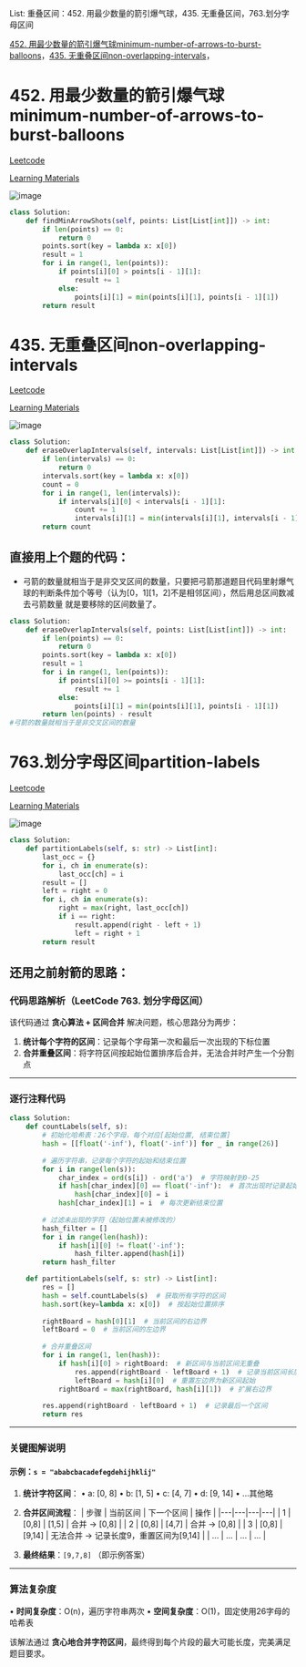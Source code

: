 List: 重叠区间：452. 用最少数量的箭引爆气球，435. 无重叠区间，763.划分字母区间

[452. 用最少数量的箭引爆气球minimum-number-of-arrows-to-burst-balloons](#01)，[435. 无重叠区间non-overlapping-intervals](#02)，[](#03)

# <span id="01">452. 用最少数量的箭引爆气球minimum-number-of-arrows-to-burst-balloons</span>

[Leetcode](https://leetcode.cn/problems/minimum-number-of-arrows-to-burst-balloons/) 

[Learning Materials](https://programmercarl.com/0452.%E7%94%A8%E6%9C%80%E5%B0%91%E6%95%B0%E9%87%8F%E7%9A%84%E7%AE%AD%E5%BC%95%E7%88%86%E6%B0%94%E7%90%83.html)

![image](../images/452-minimum-number-of-arrows-to-burst-balloons.png)

```python
class Solution:
    def findMinArrowShots(self, points: List[List[int]]) -> int:
        if len(points) == 0:
            return 0
        points.sort(key = lambda x: x[0])
        result = 1
        for i in range(1, len(points)):
            if points[i][0] > points[i - 1][1]:
                result += 1
            else:
                points[i][1] = min(points[i][1], points[i - 1][1])
        return result
```

# <span id="02">435. 无重叠区间non-overlapping-intervals</span>

[Leetcode](https://leetcode.cn/problems/non-overlapping-intervals/description/) 

[Learning Materials](https://programmercarl.com/0435.%E6%97%A0%E9%87%8D%E5%8F%A0%E5%8C%BA%E9%97%B4.html#%E7%AE%97%E6%B3%95%E5%85%AC%E5%BC%80%E8%AF%BE)

![image](../images/435-non-overlapping-intervals.png)


```python
class Solution:
    def eraseOverlapIntervals(self, intervals: List[List[int]]) -> int:
        if len(intervals) == 0:
            return 0
        intervals.sort(key = lambda x: x[0])
        count = 0
        for i in range(1, len(intervals)):
            if intervals[i][0] < intervals[i - 1][1]:
                count += 1
                intervals[i][1] = min(intervals[i][1], intervals[i - 1][1]) #相当于已经重叠的本个已经“删掉”，判断上一个和下一个是否还重叠
        return count
```

## 直接用上个题的代码：

- 弓箭的数量就相当于是非交叉区间的数量，只要把弓箭那道题目代码里射爆气球的判断条件加个等号（认为[0，1][1，2]不是相邻区间），然后用总区间数减去弓箭数量 就是要移除的区间数量了。

```python
class Solution:
    def eraseOverlapIntervals(self, points: List[List[int]]) -> int:
        if len(points) == 0:
            return 0
        points.sort(key = lambda x: x[0])
        result = 1
        for i in range(1, len(points)):
            if points[i][0] >= points[i - 1][1]:
                result += 1
            else:
                points[i][1] = min(points[i][1], points[i - 1][1])
        return len(points) - result
#弓箭的数量就相当于是非交叉区间的数量
```

# <span id="03">763.划分字母区间partition-labels</span>

[Leetcode](https://leetcode.cn/problems/partition-labels/description/) 

[Learning Materials](https://programmercarl.com/0763.%E5%88%92%E5%88%86%E5%AD%97%E6%AF%8D%E5%8C%BA%E9%97%B4.html#%E7%AE%97%E6%B3%95%E5%85%AC%E5%BC%80%E8%AF%BE)

![image](../images/763-partition-labels.png)

```python
class Solution:
    def partitionLabels(self, s: str) -> List[int]:
        last_occ = {}
        for i, ch in enumerate(s):
            last_occ[ch] = i 
        result = []
        left = right = 0
        for i, ch in enumerate(s):
            right = max(right, last_occ[ch])
            if i == right:
                result.append(right - left + 1)
                left = right + 1
        return result
```


## 还用之前射箭的思路：


### 代码思路解析（LeetCode 763. 划分字母区间）

该代码通过 **贪心算法 + 区间合并** 解决问题，核心思路分为两步：

1. **统计每个字符的区间**：记录每个字母第一次和最后一次出现的下标位置
2. **合并重叠区间**：将字符区间按起始位置排序后合并，无法合并时产生一个分割点

---

### 逐行注释代码

```python
class Solution:
    def countLabels(self, s):
        # 初始化哈希表：26个字母，每个对应[起始位置, 结束位置]
        hash = [[float('-inf'), float('-inf')] for _ in range(26)]
        
        # 遍历字符串，记录每个字符的起始和结束位置
        for i in range(len(s)):
            char_index = ord(s[i]) - ord('a')  # 字符映射到0-25
            if hash[char_index][0] == float('-inf'):  # 首次出现时记录起始位置
                hash[char_index][0] = i 
            hash[char_index][1] = i  # 每次更新结束位置
        
        # 过滤未出现的字符（起始位置未被修改的）
        hash_filter = []
        for i in range(len(hash)):
            if hash[i][0] != float('-inf'):
                hash_filter.append(hash[i])
        return hash_filter

    def partitionLabels(self, s: str) -> List[int]:
        res = []
        hash = self.countLabels(s)  # 获取所有字符的区间
        hash.sort(key=lambda x: x[0])  # 按起始位置排序
        
        rightBoard = hash[0][1]  # 当前区间的右边界
        leftBoard = 0  # 当前区间的左边界
        
        # 合并重叠区间
        for i in range(1, len(hash)):
            if hash[i][0] > rightBoard:  # 新区间与当前区间无重叠
                res.append(rightBoard - leftBoard + 1)  # 记录当前区间长度
                leftBoard = hash[i][0]  # 重置左边界为新区间起始
            rightBoard = max(rightBoard, hash[i][1])  # 扩展右边界
            
        res.append(rightBoard - leftBoard + 1)  # 记录最后一个区间
        return res
```

---

### 关键图解说明

#### 示例：`s = "ababcbacadefegdehijhklij"`
1. **统计字符区间**：
   • a: [0, 8]
   • b: [1, 5]
   • c: [4, 7]
   • d: [9, 14]
   • ...其他略

2. **合并区间流程**：
   | 步骤 | 当前区间 | 下一个区间 | 操作 |
   |---|---|---|---|
   | 1 | [0,8] | [1,5] | 合并 → [0,8] |
   | 2 | [0,8] | [4,7] | 合并 → [0,8] |
   | 3 | [0,8] | [9,14] | 无法合并 → 记录长度9，重置区间为[9,14] |
   | ... | ... | ... | ... |

3. **最终结果**：`[9,7,8]` （即示例答案）

---

### 算法复杂度
• **时间复杂度**：O(n)，遍历字符串两次
• **空间复杂度**：O(1)，固定使用26字母的哈希表

该解法通过 **贪心地合并字符区间**，最终得到每个片段的最大可能长度，完美满足题目要求。
